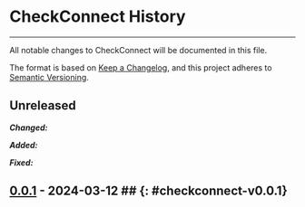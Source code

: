 # CheckConnect History

______________________________________________________________________

All notable changes to CheckConnect will be documented in this file.

The format is based on [Keep a Changelog](https://keepachangelog.com/en/1.0.0/), and this project adheres to [Semantic Versioning](https://semver.org/spec/v2.0.0.html).

## Unreleased

**_Changed:_**

**_Added:_**

**_Fixed:_**

## [0.0.1](https://github.com/jmuelbert/checkconnect/releases/tag/checkconnect-v0.0.1) - 2024-03-12 ## {: #checkconnect-v0.0.1}
